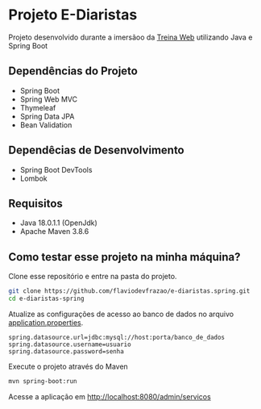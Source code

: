# Projeto E-Diaristas

Projeto desenvolvido durante a imersãoo da [Treina Web](//www.treinaweb.com.br/) utilizando Java e Spring Boot

## Dependências do Projeto

- Spring Boot
- Spring Web MVC
- Thymeleaf
- Spring Data JPA
- Bean Validation

## Dependêcias de Desenvolvimento

- Spring Boot DevTools
- Lombok

## Requisitos

- Java 18.0.1.1 (OpenJdk)
- Apache Maven 3.8.6

## Como testar esse projeto na minha máquina?

Clone esse repositório e entre na pasta do projeto.

```sh
git clone https://github.com/flaviodevfrazao/e-diaristas.spring.git
cd e-diaristas-spring
```
Atualize as configurações de acesso ao banco de dados no arquivo [application.properties](src/main/resources/application.properties).

```properties
spring.datasource.url=jdbc:mysql://host:porta/banco_de_dados
spring.datasource.username=usuario
spring.datasource.password=senha
```
Execute o projeto através do Maven

```sh
mvn spring-boot:run
```

Acesse a aplicação em [http://localhost:8080/admin/servicos](http://localhost:8080/admin/servicos)